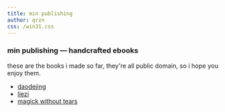 ```yaml
---
title: min publishing
author: qrzn
css: /win31.css
---
```


### min publishing &mdash; handcrafted ebooks

these are the books i made so far, they're all public domain, so i hope you enjoy them.

* [daodejing](/min/ttk/ttk.epub)
* [liezi](/min/ld/ld.epub)
* [magick without tears](/min/mwt/mwt.epub)